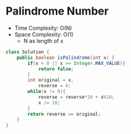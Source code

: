 # Palindrome Number

- Time Complexity: O(N)
- Space Complexity: O(1)
  - N as length of x

```java
class Solution {
    public boolean isPalindrome(int x) {
        if(x < 0 || x >= Integer.MAX_VALUE){
            return false;
        }
        int original = x,
            reverse = 0;
        while(x != 0){
            reverse = reverse*10 + x%10;
            x /= 10;
        }
        return reverse == original;
    }
}
```
